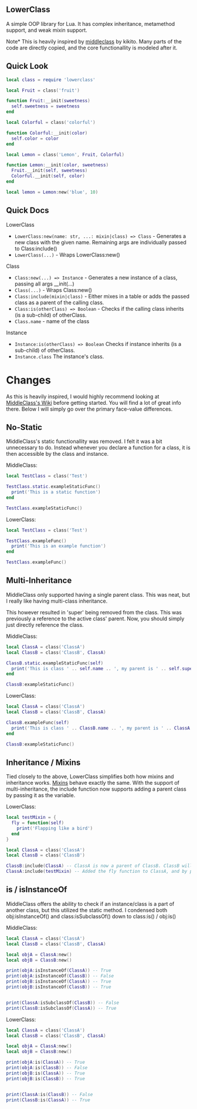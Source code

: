 ## LowerClass
A simple OOP library for Lua. It has complex inheritance, metamethod support, and weak mixin support.

Note* This is heavily inspired by [middleclass](https://github.com/kikito/middleclass) by kikito. Many parts of the code are directly copied, and the core functionallity is modeled after it.

## Quick Look

```lua
local class = require 'lowerclass'

local Fruit = class('fruit')

function Fruit:__init(sweetness)
  self.sweetness = sweetness
end

local Colorful = class('colorful')

function Colorful:__init(color)
  self.color = color
end

local Lemon = class('Lemon', Fruit, Colorful)

function Lemon:__init(color, sweetness)
  Fruit.__init(self, sweetness)
  Colorful.__init(self, color)
end

local lemon = Lemon:new('blue', 10)
```

## Quick Docs

LowerClass
- `LowerClass:new(name: str, ...: mixin|class) => Class` - Generates a new class with the given name. Remaining args are individually passed to Class:include()
- `LowerClass(...)` - Wraps LowerClass:new()

Class
- `Class:new(...) => Instance` - Generates a new instance of a class, passing all args __init(...)
- `Class(...)` - Wraps Class:new()
- `Class:include(mixin|class)` - Either mixes in a table or adds the passed class as a parent of the calling class.
- `Class:is(otherClass) => Boolean` - Checks if the calling class inherits (is a sub-child) of otherClass.
- `Class.name` - name of the class

Instance
- `Instance:is(otherClass) => Boolean` Checks if instance inherits (is a sub-child) of otherClass.
- `Instance.class` The instance's class.

# Changes

As this is heavily inspired, I would highly recommend looking at [MiddleClass's Wiki](https://github.com/kikito/middleclass/wiki) before getting started. You will find a lot of great info there. Below I will simply go over the primary face-value differences.

## No-Static

MiddleClass's static functionallity was removed. I felt it was a bit unnecessary to do. Instead whenever you declare a function for a class, it is then accessible by the class and instance.

MiddleClass:
```lua
local TestClass = class('Test')

TestClass.static.exampleStaticFunc()
  print('This is a static function')
end

TestClass.exampleStaticFunc()
```

LowerClass:
```lua
local TestClass = class('Test')

TestClass.exampleFunc()
  print('This is an example function')
end

TestClass.exampleFunc()
```

## Multi-Inheritance

MiddleClass only supported having a single parent class. This was neat, but I really like having multi-class inheritance. 

This however resulted in 'super' being removed from the class. This was previously a reference to the active class' parent. Now, you should simply just directly reference the class.

MiddleClass:

```lua
local ClassA = class('ClassA')
local ClassB = class('ClassB', ClassA)

ClassB.static.exampleStaticFunc(self)
  print('This is class ' .. self.name .. ', my parent is ' .. self.super.name .. '.')
end

ClassB:exampleStaticFunc()
```

LowerClass:
```lua
local ClassA = class('ClassA')
local ClassB = class('ClassB', ClassA)

ClassB.exampleFunc(self)
  print('This is class ' .. ClassB.name .. ', my parent is ' .. ClassA.name .. '.')
end

ClassB:exampleStaticFunc()
```

## Inheritance / Mixins

Tied closely to the above, LowerClass simplifies both how mixins and inheritance works. [Mixins](https://github.com/kikito/middleclass/wiki/Mixins) behave exactly the same. With the support of multi-inheritance, the include function now supports adding a parent class by passing it as the variable.

LowerClass:
```lua
local testMixin = {
  fly = function(self)
    print('Flapping like a bird')
  end
}

local ClassA = class('ClassA')
local ClassB = class('ClassB')

ClassB:include(ClassA) -- ClassA is now a parent of ClassB. ClassB will now inherit all functions added to ClassA.
ClassA:include(testMixin) -- Added the fly function to ClassA, and by proxy ClassB.
```

## is / isInstanceOf

MiddleClass offers the ability to check if an instance/class is a part of another class, but this utilized the static method. I condensed both obj:isInstanceOf() and class:isSubclassOf() down to class:is() / obj:is()

MiddleClass:
```lua
local ClassA = class('ClassA')
local ClassB = class('ClassB', ClassA)

local objA = ClassA:new()
local objB = ClassB:new()

print(objA:isInstanceOf(ClassA)) -- True
print(objA:isInstanceOf(ClassB)) -- False
print(objB:isInstanceOf(ClassA)) -- True
print(objB:isInstanceOf(ClassB)) -- True


print(ClassA:isSubclassOf(ClassB)) -- False
print(ClassB:isSubclassOf(ClassA)) -- True
```

LowerClass:
```lua
local ClassA = class('ClassA')
local ClassB = class('ClassB', ClassA)

local objA = ClassA:new()
local objB = ClassB:new()

print(objA:is(ClassA)) -- True
print(objA:is(ClassB)) -- False
print(objB:is(ClassA)) -- True
print(objB:is(ClassB)) -- True


print(ClassA:is(ClassB)) -- False
print(ClassB:is(ClassA)) -- True
```
